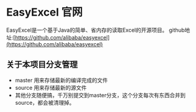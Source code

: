 # EasyExcel 官网
EasyExcel是一个基于Java的简单、省内存的读取Excel的开源项目。
github地址:[https://github.com/alibaba/easyexcel](https://github.com/alibaba/easyexcel)
## 关于本项目分支管理
* master 用来存储最新的编译完成的文件
* source 用来存储最新的源文件
* 其他分支随便搞，千万别提交到master分支，这个分支每次有东西合并到source，都会被清理掉。